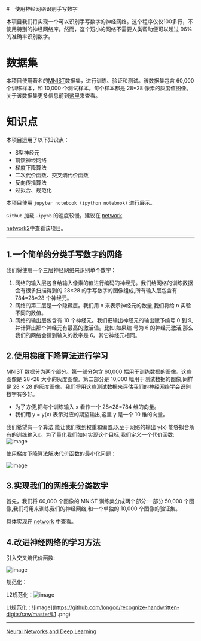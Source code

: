 #　使用神经网络识别手写数字

本项目我们将实现一个可以识别手写数字的神经网络。这个程序仅仅100多行，不使用特别的神经网络库。然而，这个短小的网络不需要人类帮助便可以超过 96% 的准确率识别数字。

# 数据集

本项目使用著名的[MNIST](http://yann.lecun.com/exdb/mnist/)数据集，进行训练、验证和测试。该数据集包含 60,000 个训练样本，和 10,000 个测试样本。每个样本都是 28*28 像素的灰度值图像。关于该数据集更多信息前到[这里](http://yann.lecun.com/exdb/mnist/)来查看。

# 知识点

本项目运用了以下知识点：

- S型神经元
- 前馈神经网络
- 梯度下降算法
- 二次代价函数、交叉熵代价函数
- 反向传播算法
- 过拟合、规范化

本项目使用 `jupyter notebook (ipython notebook)` 进行展示。

`Github` 加载 `.ipynb` 的速度较慢，建议在 [network](http://nbviewer.jupyter.org/github/longcd/recognize-handwritten-digits/blob/master/mnist_network.ipynb) 

[network2](http://nbviewer.jupyter.org/github/longcd/recognize-handwritten-digits/blob/master/mnist_network2.ipynb)中查看该项目。

----

## 1.一个简单的分类手写数字的网络

我们将使用一个三层神经网络来识别单个数字：

1. 网络的输入层包含给输入像素的值进行编码的神经元。我们给网络的训练数据会有很多扫描得到的 28×28 的手写数字的图像组成,所有输入层包含有 784=28×28 个神经元。
2. 网络的第二层是一个隐藏层。我们用 n 来表示神经元的数量,我们将给 n 实验不同的数值。
3. 网络的输出层包含有 10 个神经元。我们把输出神经元的输出赋予编号 0 到 9,并计算出那个神经元有最高的激活值。比如,如果编
号为 6 的神经元激活,那么我们的网络会猜到输入的数字是 6。其它神经元相同。

## 2.使用梯度下降算法进行学习

MNIST 数据分为两个部分。第一部分包含 60,000 幅用于训练数据的图像。这些图像是 28×28 大小的灰度图像。第二部分是 10,000 幅用于测试数据的图像,同样是 28 × 28 的灰度图像。我们将用这些测试数据来评估我们的神经网络学会识别数字有多好。

- 为了方便,把每个训练输入 x 看作一个 28×28=784 维的向量。
- 我们用 y = y(x) 表示对应的期望输出,这里 y 是一个 10 维的向量。

我们希望有一个算法,能让我们找到权重和偏置,以至于网络的输出 y(x) 能够拟合所有的训练输入x。为了量化我们如何实现这个目标,我们定义一个代价函数:
![image](https://github.com/longcd/recognize-handwritten-digits/raw/master/QuadraticCost.png)  

使用梯度下降算法解决代价函数的最小化问题：

![image](https://github.com/longcd/recognize-handwritten-digits/raw/master/SGD.png)  

## 3.实现我们的网络来分类数字

首先，我们将 60,000 个图像的 MNIST 训练集分成两个部分:一部分 50,000 个图像,我们将用来训练我们的神经网络,和一个单独的 10,000 个图像的验证集。

具体实现在 [network](http://nbviewer.jupyter.org/github/longcd/recognize-handwritten-digits/blob/master/mnist_network.ipynb)  中查看。

## 4.改进神经网络的学习方法

引入交叉熵代价函数:

![image](https://github.com/longcd/recognize-handwritten-digits/raw/master/CrossEntropyCost.png) 

规范化：

L2规范化：![image](https://github.com/longcd/recognize-handwritten-digits/raw/master/L2.png) 

L1规范化：![image](https://github.com/longcd/recognize-handwritten-digits/raw/master/L1 .png) 

---

[Neural Networks and Deep Learning](http://neuralnetworksanddeeplearning.com/index.html)